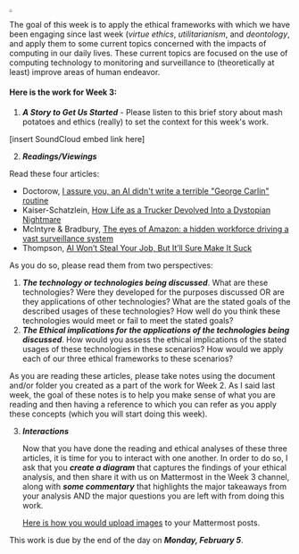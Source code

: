<img src="https://images.unsplash.com/photo-1584143257259-50212e2ab820?q=80&w=1974&auto=format&fit=crop&ixlib=rb-4.0.3&ixid=M3wxMjA3fDB8MHxwaG90by1wYWdlfHx8fGVufDB8fHx8fA%3D%3D" style="zoom:30%;" />

The goal of this week is to apply the ethical frameworks with which we have been engaging since last week (*virtue ethics*, *utilitarianism*, and *deontology*, and apply them to some current topics concerned with the impacts of computing in our daily lives. These current topics are focused on the use of computing technology to monitoring and surveillance to (theoretically at least) improve areas of human endeavor.


#### Here is the work for Week 3:

1. ***A Story to Get Us Started*** - Please listen to this brief story about mash potatoes and ethics (really) to set the context for this week's work.

[insert SoundCloud embed link here]

2. ***Readings/Viewings***

Read these four articles:

* Doctorow, [I assure you, an AI didn't write a terrible "George Carlin" routine](https://pluralistic.net/2024/01/29/pay-no-attention/#to-the-little-man-behind-the-curtain)
* Kaiser-Schatzlein, [How Life as a Trucker Devolved Into a Dystopian Nightmare](https://manhattanville-my.sharepoint.com/:b:/g/personal/gerald_ardito_mville_edu/EReipYUxmUBBinuoDRUbsJkBAF3XCFqmRjjA0Nf6LslTDQ?e=uXwAPU)
* McIntyre & Bradbury, [The eyes of Amazon: a hidden workforce driving a vast surveillance system](https://manhattanville-my.sharepoint.com/:b:/g/personal/gerald_ardito_mville_edu/ESbU26V25e5OnmhMyHZlR_IBTT2OleaTMSK4HJwhP9vutA?e=LGFspm)
* Thompson, [AI Won’t Steal Your Job, But It’ll Sure Make It Suck](https://manhattanville-my.sharepoint.com/:b:/g/personal/gerald_ardito_mville_edu/ERSRMN1B5URNivgRvkiIlAIB9Xj7u1qoV1rBVnMNVw9hMQ?e=9UO4CJ)

As you do so, please read them from two perspectives:

1. ***The technology or technologies being discussed***. What are these technologies? Were they developed for the purposes discussed OR are they applications of other technologies? What are the stated goals of the described usages of these technologies? How well do you think these technologies would meet or fail to meet the stated goals?
2.  ***The Ethical implications for the applications of the technologies being discussed***. How would you assess the ethical implications of the stated usages of these technologies in these scenarios? How would we apply each of our three ethical frameworks to these scenarios? 

As you are reading these articles, please take notes using the document and/or folder you created as a part of the work for Week 2. As I said last week, the goal of these notes is to help you make sense of what you are reading and then having a reference to which you can refer as you apply these concepts (which you will start doing this week). 

3. ***Interactions***

   Now that you have done the reading and ethical analyses of these three articles, it is time for you to interact with one another. In order to do so, I ask that you ***create a diagram*** that captures the findings of your ethical analysis, and then share it with us on Mattermost in the Week 3 channel, along with ***some commentary*** that highlights the major takeaways from your analysis AND the major questions you are left with from doing this work.
   
   [Here is how you would upload images](https://docs.mattermost.com/collaborate/share-files-in-messages.html) to your Mattermost posts.

This work is due by the end of the day on ***Monday, February 5***.